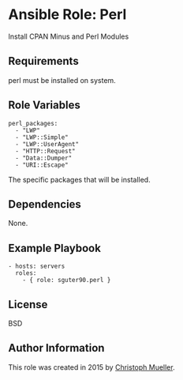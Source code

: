 Ansible Role: Perl
=========

Install CPAN Minus and Perl Modules

Requirements
------------

perl must be installed on system.

Role Variables
--------------

	perl_packages:
	  - "LWP"
	  - "LWP::Simple"
	  - "LWP::UserAgent"
	  - "HTTP::Request"
	  - "Data::Dumper"
	  - "URI::Escape"
      
The specific packages that will be installed.

Dependencies
------------

None.

Example Playbook
----------------

    - hosts: servers
      roles:
        - { role: sguter90.perl }

License
-------

BSD

Author Information
------------------

This role was created in 2015 by [Christoph Mueller](http://flying-lama.com/).
